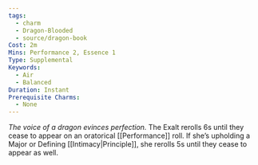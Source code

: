 ```yaml
---
tags:
  - charm
  - Dragon-Blooded
  - source/dragon-book
Cost: 2m
Mins: Performance 2, Essence 1
Type: Supplemental
Keywords:
  - Air
  - Balanced
Duration: Instant
Prerequisite Charms:
  - None
---
```

*The voice of a dragon evinces perfection.*
The Exalt rerolls 6s until they cease to appear on an oratorical [[Performance]] roll. If she’s upholding a Major or Defining [[Intimacy|Principle]], she rerolls 5s until they cease to appear as well.